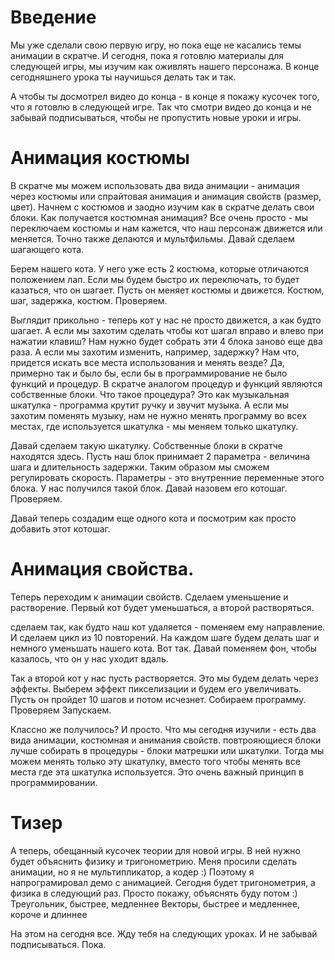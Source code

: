 # Введение
Мы уже сделали свою первую игру, но пока еще не касались темы анимации в скратче. И сегодня, пока я готовлю материалы для следующей игры, мы изучим как оживлять нашего персонажа. В конце сегодняшнего урока ты научишься делать так и так. 

А чтобы ты досмотрел видео до конца - в конце я покажу кусочек того, что я готовлю в следующей игре. Так что смотри видео до конца и не забывай подписываться, чтобы не пропустить новые уроки и игры. 

# Анимация костюмы
В скратче мы можем использовать два вида анимации - анимация через костюмы или спрайтовая анимация и анимация свойств (размер, цвет). Начнем с костюмов и заодно изучим как в скратче делать свои блоки. 
Как получается костюмная анимация? Все очень просто - мы переключаем костюмы и нам кажется, что наш персонаж движется или меняется. Точно также делаются и мультфильмы. Давай сделаем шагающего кота. 

 Берем нашего кота. У него уже есть 2 костюма, которые отличаются положением лап. Если мы будем быстро их переключать, то будет казаться, что он шагает. Пусть он меняет костюмы и движется. Костюм, шаг, задержка, костюм. Проверяем. 

 Выглядит прикольно - теперь кот у нас не просто движется, а как будто шагает. А если мы захотим сделать чтобы кот шагал вправо и влево при нажатии клавиш? Нам нужно будет собрать эти 4 блока заново еще два раза. А если мы захотим изменить, например, задержку? Нам что, придется искать все места использования и менять везде? Да, примерно так и было бы, если бы в программирование не было функций и процедур. В скратче аналогом процедур и функций являются собственные блоки. Что такое процедура? Это как музыкальная шкатулка - программа крутит ручку и звучит музыка. А если мы захотим поменять музыку, нам не нужно менять программу во всех местах, где используется шкатулка - мы меняем только шкатулку. 

 Давай сделаем такую шкатулку. Собственные блоки в скратче находятся здесь. Пусть наш блок принимает 2 параметра - величина шага и длительность задержки. Таким образом мы сможем регулировать скорость. Параметры - это внутренние переменные этого блока. У нас получился такой блок. Давай назовем его котошаг. 
 Проверяем. 

 Давай теперь создадим еще одного кота и посмотрим как просто добавить этот котошаг. 

 # Анимация свойства.

 Теперь переходим к анимации свойств. Сделаем уменьшение и растворение. Первый кот будет уменьшаться, а второй растворяться. 

 сделаем так, как будто наш кот удаляется - поменяем ему направление. И сделаем цикл из 10 повторений. На каждом шаге будем делать шаг и немного уменьшать нашего кота. Вот так. Давай поменяем фон, чтобы казалось, что он у нас уходит вдаль. 

 Так а второй кот у нас пусть растворяется. Это мы будем делать через эффекты. Выберем эффект пикселизации и будем его увеличивать. Пусть он пройдет 10 шагов и потом исчезнет. Собираем программу. Проверяем
 Запускаем. 

 Классно же получилось? И просто. Что мы сегодня изучили - 
 есть два вида анимации, костюмная и анимания свойств. 
 повтрояющиеся блоки лучше собирать в процедуры - блоки матрешки или шкатулки. Тогда мы можем менять только эту шкатулку, вместо того чтобы менять все места где эта шкатулка используется. Это очень важный принцип в программировании. 

 # Тизер
 А теперь, обещанный кусочек теории для новой игры. В ней нужно будет объяснить физику и тригонометрию. Меня просили сделать анимации, но я не мультипликатор, а кодер :) Поэтому я напрограмировал демо с анимацией. Сегодня будет тригонометрия, а физика в следующий раз. Просто покажу, объяснять буду потом :) 
 Треугольник, быстрее, медленнее
 Векторы, быстрее и медленнее, короче и длиннее 

 На этом на сегодня все. Жду тебя на следующих уроках. И не забывай подписываться. Пока. 
